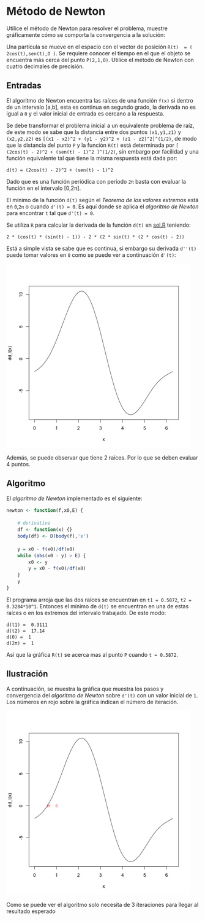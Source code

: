 # Método de Newton

Utilice el método de Newton para resolver el problema, muestre gráficamente cómo se comporta la convergencia a la solución:

Una partícula se mueve en el espacio con el vector de posición `R(t)  = ( 2cos(t),sen(t),O )`. Se requiere conocer el tiempo en el que el objeto se encuentra más cerca del punto `P(2,1,O)`. Utilice el método de Newton con cuatro decimales de precisión.

## Entradas

El algoritmo de Newton encuentra las raíces de una función `f(x)` si dentro de un intervalo [a,b], esta es continua en segundo grado, la derivada no es igual a `0` y el valor inicial de entrada es cercano a la respuesta.

Se debe transformar el problema inicial a un equivalente problema de raíz, de este modo se sabe que la distancia entre dos puntos `(x1,y1,z1)` y `(x2,y2,z2)` es `[(x1 - x2)^2 + (y1 - y2)^2 + (z1 - z2)^2]^(1/2)`, de modo que la distancia del punto `P` y la función `R(t)` está determinada por `[ (2cos(t) - 2)^2 + (sen(t) - 1)^2 ]^(1/2)`, sin embargo por facilidad y una función equivalente tal que tiene la misma respuesta está dada por:

```
d(t) = (2cos(t) - 2)^2 + (sen(t) - 1)^2
```

Dado que es una función periódica con periodo `2π` basta con evaluar la función en el intervalo [0,2π].

El mínimo de la función `d(t)` según el *Teorema de los valores extremos* está en `0`,`2π` o cuando `d'(t) = 0`. Es aquí donde se aplica el *algoritmo de Newton* para encontrar `t` tal que `d'(t) = 0`.

Se utiliza `R` para calcular la derivada de la función `d(t)`  en [sol.R](sol.R) teniendo:

```
2 * (cos(t) * (sin(t) - 1)) - 2 * (2 * sin(t) * (2 * cos(t) - 2))
```

Está a simple vista se sabe que es continua, si embargo su derivada `d''(t)` puede tomar valores en `0` como se puede ver a continuación `d'(t)`:

![d'(t)](d'%28t%29.png)

Además, se puede observar que tiene 2 raíces. Por lo que se deben evaluar 4 puntos.

## Algoritmo

El *algoritmo de Newton* implementado es el siguiente:

```r
newton <- function(f,x0,E) {

	# derivative
	df <- function(x) {}
	body(df) <- D(body(f),'x')

	y = x0 - f(x0)/df(x0)
	while (abs(x0 - y) > E) {
		x0 <- y
		y = x0 - f(x0)/df(x0)
	}
	y
}
```

El programa arroja que las dos raíces se encuentran en `t1 = 0.5872`, `t2 = 0.3284*10^1`. Entonces el mínimo de `d(t)` se encuentran en una de estas raíces o en los extremos del intervalo trabajado. De este modo: 

```
d(t1) =  0.3111
d(t2) =  17.14
d(0) =  1
d(2π) =  1
```

Así que la gráfica `R(t)` se acerca mas al punto `P` cuando `t = 0.5872`.

## Ilustración

A continuación, se muestra la gráfica que muestra los pasos y convergencia del *algoritmo de Newton* sobre `d'(t)` con un valor inicial de `1`. Los números en rojo sobre la gráfica indican el número de iteración.

![d'(t)](d'%28t%29_converge.png)

Como se puede ver el algoritmo solo necesita de 3 iteraciones para llegar al resultado esperado


